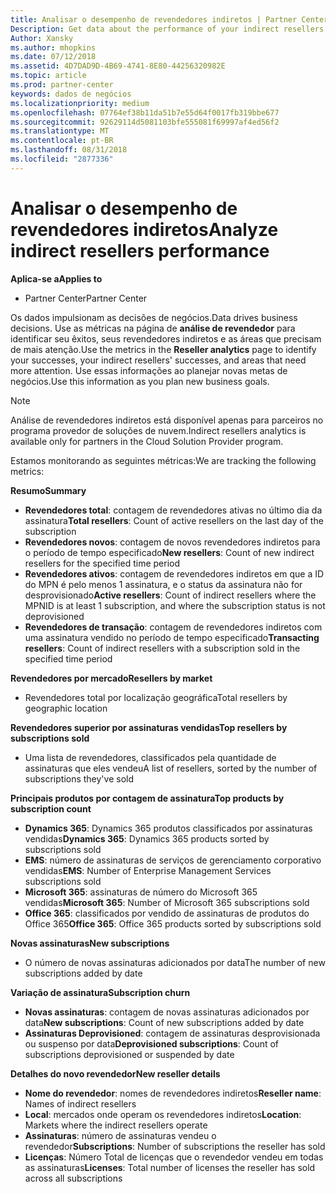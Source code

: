 ```yaml
---
title: Analisar o desempenho de revendedores indiretos | Partner Center
Description: Get data about the performance of your indirect resellers.
Author: Xansky
ms.author: mhopkins
ms.date: 07/12/2018
ms.assetid: 4D7DAD9D-4B69-4741-8E80-44256320982E
ms.topic: article
ms.prod: partner-center
keywords: dados de negócios
ms.localizationpriority: medium
ms.openlocfilehash: 07764ef38b11da51b7e55d64f0017fb319bbe677
ms.sourcegitcommit: 92629114d5081103bfe555081f69997af4ed56f2
ms.translationtype: MT
ms.contentlocale: pt-BR
ms.lasthandoff: 08/31/2018
ms.locfileid: "2877336"
---
```

# <a name="analyze-indirect-resellers-performance"></a><span data-ttu-id="28334-103">Analisar o desempenho de revendedores indiretos</span><span class="sxs-lookup"><span data-stu-id="28334-103">Analyze indirect resellers performance</span></span> 

**<span data-ttu-id="28334-104">Aplica-se a</span><span class="sxs-lookup"><span data-stu-id="28334-104">Applies to</span></span>**
- <span data-ttu-id="28334-105">Partner Center</span><span class="sxs-lookup"><span data-stu-id="28334-105">Partner Center</span></span>

<span data-ttu-id="28334-106">Os dados impulsionam as decisões de negócios.</span><span class="sxs-lookup"><span data-stu-id="28334-106">Data drives business decisions.</span></span> <span data-ttu-id="28334-107">Use as métricas na página de **análise de revendedor** para identificar seu êxitos, seus revendedores indiretos e as áreas que precisam de mais atenção.</span><span class="sxs-lookup"><span data-stu-id="28334-107">Use the metrics in the **Reseller analytics** page to identify your successes, your indirect resellers' successes, and areas that need more attention.</span></span> <span data-ttu-id="28334-108">Use essas informações ao planejar novas metas de negócios.</span><span class="sxs-lookup"><span data-stu-id="28334-108">Use this information as you plan new business goals.</span></span>

> [!NOTE]
> <span data-ttu-id="28334-109">Análise de revendedores indiretos está disponível apenas para parceiros no programa provedor de soluções de nuvem.</span><span class="sxs-lookup"><span data-stu-id="28334-109">Indirect resellers analytics is available only for partners in the Cloud Solution Provider program.</span></span>

<span data-ttu-id="28334-110">Estamos monitorando as seguintes métricas:</span><span class="sxs-lookup"><span data-stu-id="28334-110">We are tracking the following metrics:</span></span>

**<span data-ttu-id="28334-111">Resumo</span><span class="sxs-lookup"><span data-stu-id="28334-111">Summary</span></span>**  
 - <span data-ttu-id="28334-112">**Revendedores total**: contagem de revendedores ativas no último dia da assinatura</span><span class="sxs-lookup"><span data-stu-id="28334-112">**Total resellers**: Count of active resellers on the last day of the subscription</span></span>  
 - <span data-ttu-id="28334-113">**Revendedores novos**: contagem de novos revendedores indiretos para o período de tempo especificado</span><span class="sxs-lookup"><span data-stu-id="28334-113">**New resellers**: Count of new indirect resellers for the specified time period</span></span>  
 - <span data-ttu-id="28334-114">**Revendedores ativos**: contagem de revendedores indiretos em que a ID do MPN é pelo menos 1 assinatura, e o status da assinatura não for desprovisionado</span><span class="sxs-lookup"><span data-stu-id="28334-114">**Active resellers**: Count of indirect resellers where the MPNID is at least 1 subscription, and where the subscription status is not deprovisioned</span></span>  
 - <span data-ttu-id="28334-115">**Revendedores de transação**: contagem de revendedores indiretos com uma assinatura vendido no período de tempo especificado</span><span class="sxs-lookup"><span data-stu-id="28334-115">**Transacting resellers**: Count of indirect resellers with a subscription sold in the specified time period</span></span>  

**<span data-ttu-id="28334-116">Revendedores por mercado</span><span class="sxs-lookup"><span data-stu-id="28334-116">Resellers by market</span></span>**  
 - <span data-ttu-id="28334-117">Revendedores total por localização geográfica</span><span class="sxs-lookup"><span data-stu-id="28334-117">Total resellers by geographic location</span></span>  

**<span data-ttu-id="28334-118">Revendedores superior por assinaturas vendidas</span><span class="sxs-lookup"><span data-stu-id="28334-118">Top resellers by subscriptions sold</span></span>**
 - <span data-ttu-id="28334-119">Uma lista de revendedores, classificados pela quantidade de assinaturas que eles vendeu</span><span class="sxs-lookup"><span data-stu-id="28334-119">A list of resellers, sorted by the number of subscriptions they've sold</span></span>  

**<span data-ttu-id="28334-120">Principais produtos por contagem de assinatura</span><span class="sxs-lookup"><span data-stu-id="28334-120">Top products by subscription count</span></span>**  
 - <span data-ttu-id="28334-121">**Dynamics 365**: Dynamics 365 produtos classificados por assinaturas vendidas</span><span class="sxs-lookup"><span data-stu-id="28334-121">**Dynamics 365**: Dynamics 365 products sorted by subscriptions sold</span></span>  
 - <span data-ttu-id="28334-122">**EMS**: número de assinaturas de serviços de gerenciamento corporativo vendidas</span><span class="sxs-lookup"><span data-stu-id="28334-122">**EMS**: Number of Enterprise Management Services subscriptions sold</span></span>  
 - <span data-ttu-id="28334-123">**Microsoft 365**: assinaturas de número do Microsoft 365 vendidas</span><span class="sxs-lookup"><span data-stu-id="28334-123">**Microsoft 365**: Number of Microsoft 365 subscriptions sold</span></span>  
 - <span data-ttu-id="28334-124">**Office 365**: classificados por vendido de assinaturas de produtos do Office 365</span><span class="sxs-lookup"><span data-stu-id="28334-124">**Office 365**: Office 365 products sorted by subscriptions sold</span></span>  

**<span data-ttu-id="28334-125">Novas assinaturas</span><span class="sxs-lookup"><span data-stu-id="28334-125">New subscriptions</span></span>**  
 - <span data-ttu-id="28334-126">O número de novas assinaturas adicionados por data</span><span class="sxs-lookup"><span data-stu-id="28334-126">The number of new subscriptions added by date</span></span>  

**<span data-ttu-id="28334-127">Variação de assinatura</span><span class="sxs-lookup"><span data-stu-id="28334-127">Subscription churn</span></span>**  
 - <span data-ttu-id="28334-128">**Novas assinaturas**: contagem de novas assinaturas adicionados por data</span><span class="sxs-lookup"><span data-stu-id="28334-128">**New subscriptions**: Count of new subscriptions added by date</span></span>  
 - <span data-ttu-id="28334-129">**Assinaturas Deprovisioned**: contagem de assinaturas desprovisionada ou suspenso por data</span><span class="sxs-lookup"><span data-stu-id="28334-129">**Deprovisioned subscriptions**: Count of subscriptions deprovisioned or suspended by date</span></span>  

**<span data-ttu-id="28334-130">Detalhes do novo revendedor</span><span class="sxs-lookup"><span data-stu-id="28334-130">New reseller details</span></span>**  
 - <span data-ttu-id="28334-131">**Nome do revendedor**: nomes de revendedores indiretos</span><span class="sxs-lookup"><span data-stu-id="28334-131">**Reseller name**: Names of indirect resellers</span></span>  
 - <span data-ttu-id="28334-132">**Local**: mercados onde operam os revendedores indiretos</span><span class="sxs-lookup"><span data-stu-id="28334-132">**Location**: Markets where the indirect resellers operate</span></span>  
 - <span data-ttu-id="28334-133">**Assinaturas**: número de assinaturas vendeu o revendedor</span><span class="sxs-lookup"><span data-stu-id="28334-133">**Subscriptions**: Number of subscriptions the reseller has sold</span></span>  
 - <span data-ttu-id="28334-134">**Licenças**: Número Total de licenças que o revendedor vendeu em todas as assinaturas</span><span class="sxs-lookup"><span data-stu-id="28334-134">**Licenses**: Total number of licenses the reseller has sold across all subscriptions</span></span>  
  
  